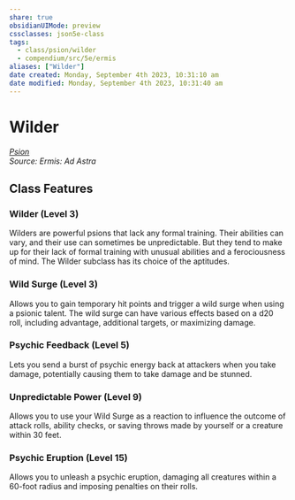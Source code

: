 ```yaml
---
share: true
obsidianUIMode: preview
cssclasses: json5e-class
tags:
  - class/psion/wilder
  - compendium/src/5e/ermis
aliases: ["Wilder"]
date created: Monday, September 4th 2023, 10:31:10 am
date modified: Monday, September 4th 2023, 10:31:40 am
---
```

# Wilder

*[Psion](psion-ermis.md#)*  
*Source: Ermis: Ad Astra*  

## Class Features

### Wilder (Level 3)

Wilders  are powerful psions that lack any formal training. Their abilities can vary, and their use can sometimes be unpredictable. But they tend to make up for their lack of formal training with unusual abilities and a ferociousness of mind. The Wilder subclass has its choice of the aptitudes.

### Wild Surge (Level 3)

Allows you to gain temporary hit points and trigger a wild surge when using a psionic talent. The wild surge can have various effects based on a d20 roll, including advantage, additional targets, or maximizing damage.

### Psychic Feedback (Level 5)

Lets you send a burst of psychic energy back at attackers when you take damage, potentially causing them to take damage and be stunned.

### Unpredictable Power (Level 9)

Allows you to use your Wild Surge as a reaction to influence the outcome of attack rolls, ability checks, or saving throws made by yourself or a creature within 30 feet.

### Psychic Eruption (Level 15)

Allows you to unleash a psychic eruption, damaging all creatures within a 60-foot radius and imposing penalties on their rolls.